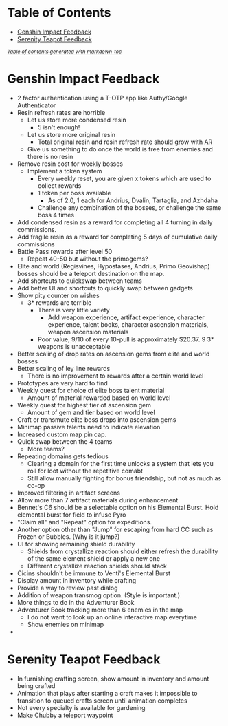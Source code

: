 # Table of Contents
- [Genshin Impact Feedback](#genshin-impact-feedback)
- [Serenity Teapot Feedback](#serenity-teapot-feedback)

<small><i><a href='http://ecotrust-canada.github.io/markdown-toc/'>Table of contents generated with markdown-toc</a></i></small>


# Genshin Impact Feedback

- 2 factor authentication using a T-OTP app like Authy/Google Authenticator
- Resin refresh rates are horrible
  - Let us store more condensed resin
    - 5 isn't enough!
  - Let us store more original resin
    - Total original resin and resin refresh rate should grow with AR
  - Give us something to do once the world is free from enemies and there is no resin
- Remove resin cost for weekly bosses
  - Implement a token system
    - Every weekly reset, you are given x tokens which are used to collect rewards
    - 1 token per boss available
      - As of 2.0, 1 each for Andrius, Dvalin, Tartaglia, and Azhdaha
    - Challenge any combination of the bosses, or challenge the same boss 4 times
- Add condensed resin as a reward for completing all 4 turning in daily commissions.
- Add fragile resin as a reward for completing 5 days of cumulative daily commissions
- Battle Pass rewards after level 50
  - Repeat 40-50 but without the primogems?
- Elite and world (Regisvines, Hypostases, Andrius, Primo Geovishap) bosses should be a teleport destination on the map.
- Add shortcuts to quickswap between teams
- Add better UI and shortcuts to quickly swap between gadgets
- Show pity counter on wishes
  - 3* rewards are terrible
    - There is very little variety
      - Add weapon experience, artifact experience, character experience, talent books, character ascension materials, weapon ascension materials
    - Poor value, 9/10 of every 10-pull is approximately $20.37. 9 3* weapons is unacceptable
- Better scaling of drop rates on ascension gems from elite and world bosses
- Better scaling of ley line rewards
  - There is no improvement to rewards after a certain world level
- Prototypes are very hard to find
- Weekly quest for choice of elite boss talent material
  - Amount of material rewarded based on world level
- Weekly quest for highest tier of ascension gem
  - Amount of gem and tier based on world level
- Craft or transmute elite boss drops into ascension gems
- Minimap passive talents need to indicate elevation
- Increased custom map pin cap.
- Quick swap between the 4 teams
  - More teams?
- Repeating domains gets tedious
  - Clearing a domain for the first time unlocks a system that lets you roll for loot without the repetitive comabt
  - Still allow manually fighting for bonus friendship, but not as much as co-op
- Improved filtering in artifact screens
- Allow more than 7 artifact materials during enhancement
- Bennet's C6 should be a selectable option on his Elemental Burst. Hold elemental burst for field to infuse Pyro
- "Claim all" and "Repeat" option for expeditions.
- Another option other than "Jump" for escaping from hard CC such as Frozen or Bubbles. (Why is it jump?)
- UI for showing remaining shield durability
  - Shields from crystallize reaction should either refresh the durability of the same element shield or apply a new one
  - Different crystallize reaction shields should stack
- Cicins shouldn't be immune to Venti's Elemental Burst
- Display amount in inventory while crafting
- Provide a way to review past dialog
- Addition of weapon transmog option. (Style is important.)
- More things to do in the Adventurer Book
- Adventurer Book tracking more than 6 enemies in the map
  - I do not want to look up an online interactive map everytime
  - Show enemies on minimap
- 
# Serenity Teapot Feedback
- In furnishing crafting screen, show amount in inventory and amount being crafted
- Animation that plays after starting a craft makes it impossible to transition to queued crafts screen until animation completes
- Not every specialty is available for gardening
- Make Chubby a teleport waypoint
